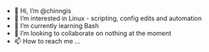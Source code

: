 - 👋 Hi, I’m @chinngis
- 👀 I’m interested in Linux - scripting, config edits and automation
- 🌱 I’m currently learning Bash
- 💞️ I’m looking to collaborate on nothing at the moment
- 📫 How to reach me ...

<!---
chinngis/chinngis is a ✨ special ✨ repository because its `README.md` (this file) appears on your GitHub profile.
You can click the Preview link to take a look at your changes.
--->
